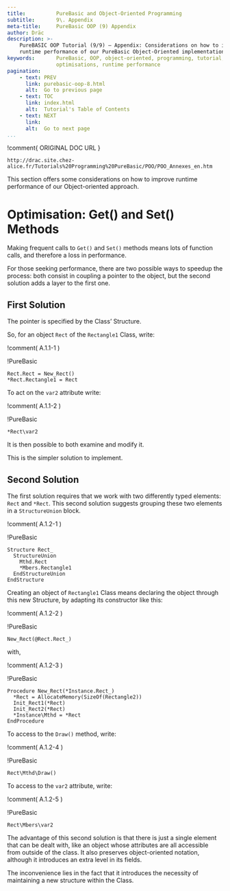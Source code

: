 ```yaml
---
title:          PureBasic and Object-Oriented Programming
subtitle:       9\. Appendix
meta-title:     PureBasic OOP (9) Appendix
author: Dräc
description: >-
    PureBASIC OOP Tutorial (9/9) — Appendix: Considerations on how to improve
    runtime performance of our PureBasic Object-Oriented implementation.
keywords:       PureBasic, OOP, object-oriented, programming, tutorial,
                optimisations, runtime performance
pagination:
    - text: PREV
      link: purebasic-oop-8.html
      alt:  Go to previous page
    - text: TOC
      link: index.html
      alt:  Tutorial's Table of Contents 
    - text: NEXT
      link:
      alt:  Go to next page
...
```


!comment{   ORIGINAL DOC URL   }
~~~~~~~~~~~~~~~~~~~~~~~~~~~~~~~~~~~~~~~~~~~~~~~~~~~~~~~~~~~~~~~~~~~~~~~~
http://drac.site.chez-alice.fr/Tutorials%20Programming%20PureBasic/POO/POO_Annexes_en.htm
~~~~~~~~~~~~~~~~~~~~~~~~~~~~~~~~~~~~~~~~~~~~~~~~~~~~~~~~~~~~~~~~~~~~~~~~


This section offers some considerations on how to improve runtime performance of our Object-oriented approach.

# Optimisation: Get() and Set() Methods

Making frequent calls to `Get()` and `Set()` methods means lots of function calls, and therefore a loss in performance.

For those seeking performance, there are two possible ways to speedup the process: both consist in coupling a pointer to the object, but the second solution adds a layer to the first one.

## First Solution

The pointer is specified by the Class’ Structure.

So, for an object `Rect` of the `Rectangle1` Class, write:

!comment( A.1.1-1 )

!PureBasic
~~~~~~~~~~~~~~~~~~~~~~~~~~~~~~~~~~~~~~~~~~~~~~~~~~~~~~~~~~~~~~~~~~~~~~~~
Rect.Rect = New_Rect()
*Rect.Rectangle1 = Rect
~~~~~~~~~~~~~~~~~~~~~~~~~~~~~~~~~~~~~~~~~~~~~~~~~~~~~~~~~~~~~~~~~~~~~~~~


To act on the `var2` attribute write:

!comment( A.1.1-2 )

!PureBasic
~~~~~~~~~~~~~~~~~~~~~~~~~~~~~~~~~~~~~~~~~~~~~~~~~~~~~~~~~~~~~~~~~~~~~~~~
*Rect\var2
~~~~~~~~~~~~~~~~~~~~~~~~~~~~~~~~~~~~~~~~~~~~~~~~~~~~~~~~~~~~~~~~~~~~~~~~


It is then possible to both examine and modify it.

This is the simpler solution to implement.

## Second Solution

The first solution requires that we work with two differently typed elements: `Rect` and `*Rect`.
This second solution suggests grouping these two elements in a `StructureUnion` block.

!comment( A.1.2-1 )

!PureBasic
~~~~~~~~~~~~~~~~~~~~~~~~~~~~~~~~~~~~~~~~~~~~~~~~~~~~~~~~~~~~~~~~~~~~~~~~
Structure Rect_
  StructureUnion
    Mthd.Rect
    *Mbers.Rectangle1
  EndStructureUnion
EndStructure
~~~~~~~~~~~~~~~~~~~~~~~~~~~~~~~~~~~~~~~~~~~~~~~~~~~~~~~~~~~~~~~~~~~~~~~~


Creating an object of `Rectangle1` Class means declaring the object through this new Structure, by adapting its constructor like this:

!comment( A.1.2-2 )

!PureBasic
~~~~~~~~~~~~~~~~~~~~~~~~~~~~~~~~~~~~~~~~~~~~~~~~~~~~~~~~~~~~~~~~~~~~~~~~
New_Rect(@Rect.Rect_)
~~~~~~~~~~~~~~~~~~~~~~~~~~~~~~~~~~~~~~~~~~~~~~~~~~~~~~~~~~~~~~~~~~~~~~~~


with,

!comment( A.1.2-3 )

!PureBasic
~~~~~~~~~~~~~~~~~~~~~~~~~~~~~~~~~~~~~~~~~~~~~~~~~~~~~~~~~~~~~~~~~~~~~~~~
Procedure New_Rect(*Instance.Rect_)
  *Rect = AllocateMemory(SizeOf(Rectangle2))
  Init_Rect1(*Rect)
  Init_Rect2(*Rect)
  *Instance\Mthd = *Rect
EndProcedure
~~~~~~~~~~~~~~~~~~~~~~~~~~~~~~~~~~~~~~~~~~~~~~~~~~~~~~~~~~~~~~~~~~~~~~~~


To access to the `Draw()` method, write:

!comment( A.1.2-4 )

!PureBasic
~~~~~~~~~~~~~~~~~~~~~~~~~~~~~~~~~~~~~~~~~~~~~~~~~~~~~~~~~~~~~~~~~~~~~~~~
Rect\Mthd\Draw()
~~~~~~~~~~~~~~~~~~~~~~~~~~~~~~~~~~~~~~~~~~~~~~~~~~~~~~~~~~~~~~~~~~~~~~~~


To access to the `var2` attribute, write:

!comment( A.1.2-5 )

!PureBasic
~~~~~~~~~~~~~~~~~~~~~~~~~~~~~~~~~~~~~~~~~~~~~~~~~~~~~~~~~~~~~~~~~~~~~~~~
Rect\Mbers\var2
~~~~~~~~~~~~~~~~~~~~~~~~~~~~~~~~~~~~~~~~~~~~~~~~~~~~~~~~~~~~~~~~~~~~~~~~


The advantage of this second solution is that there is just a single element that can be dealt with, like an object whose attributes are all accessible from outside of the class.
It also preserves object-oriented notation, although it introduces an extra level in its fields.

The inconvenience lies in the fact that it introduces the necessity of maintaining a new structure within the Class.

